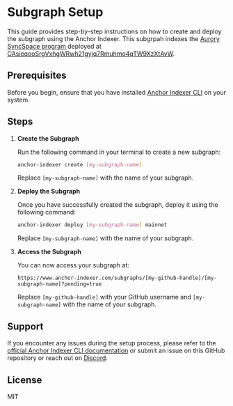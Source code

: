 # Subgraph Setup

This guide provides step-by-step instructions on how to create and deploy the subgraph using the Anchor Indexer. This subgrpah indexes the [Aurory SyncSpace program](https://github.com/Aurory-Game/ocil) deployed at [CAsieqooSrgVxhgWRwh21gyjq7Rmuhmo4qTW9XzXtAvW](https://solscan.io/account/CAsieqooSrgVxhgWRwh21gyjq7Rmuhmo4qTW9XzXtAvW).

## Prerequisites

Before you begin, ensure that you have installed [Anchor Indexer CLI](https://docs.anchor-indexer.com/en/developing/setup-cli/) on your system.

## Steps

1. **Create the Subgraph**

    Run the following command in your terminal to create a new subgraph:

    ```bash
    anchor-indexer create [my-subgraph-name]
    ```

    Replace `[my-subgraph-name]` with the name of your subgraph.

2. **Deploy the Subgraph**

    Once you have successfully created the subgraph, deploy it using the following command:

    ```bash
    anchor-indexer deploy [my-subgraph-name] mainnet
    ```

    Replace `[my-subgraph-name]` with the name of your subgraph.

3. **Access the Subgraph**

    You can now access your subgraph at:

    ```
    https://www.anchor-indexer.com/subgraphs/[my-github-handle]/[my-subgraph-name]?pending=true
    ```

    Replace `[my-github-handle]` with your GitHub username and `[my-subgraph-name]` with the name of your subgraph.

## Support

If you encounter any issues during the setup process, please refer to the [official Anchor Indexer CLI documentation](https://docs.anchor-indexer.com/en/developing/setup-cli/) or submit an issue on this GitHub repository or reach out on [Discord](https://discord.gg/ujxjsznD).


## License

MIT